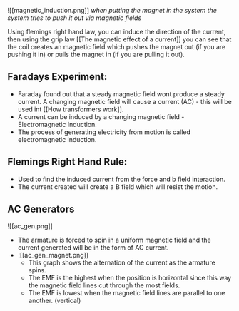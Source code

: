 ![[magnetic_induction.png]]
*when putting the magnet in the system the system tries to push it out via magnetic fields*

Using flemings right hand law, you can induce the direction of the current, then using the grip law [[The magnetic effect of a current]] you can see that the coil creates an magnetic field which pushes the magnet out (if you are pushing it in) or pulls the magnet in (if you are pulling it out).

## Faradays Experiment:
- Faraday found out that a steady magnetic field wont produce a steady current. A changing magnetic field will cause a current (AC) - this will be used int [[How transformers work]].
- A current can be induced by a changing magnetic field - Electromagnetic Induction.
- The process of generating electricity from motion is called electromagnetic induction.

## Flemings Right Hand Rule:
- Used to find the induced current from the force and b field interaction.
- The current created will create a B field which will resist the motion.

## AC Generators
![[ac_gen.png]]

- The armature is forced to spin in a uniform magnetic field and the current generated will be in the form of AC current.
- ![[ac_gen_magnet.png]]
	- This graph shows the alternation of the current as the armature spins.
	- The EMF is the highest when the position is horizontal since this way the magnetic field lines cut through the most fields.
	- The EMF is lowest when the magnetic field lines are parallel to one another. (vertical)